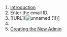 1. [Introduction](https://github.com/onexrdev/portal/wiki/Introduction#introduction)
2. Enter the email ID.
3. [[URL](![unnamed (1)](https://github.com/user-attachments/assets/64901884-fea0-4764-a74a-7d1ea0d53cc4))]
4. 
5. [Creating the New Admin](https://github.com/onexrdev/portal/wiki/OneXR-Portal#1-creating-the-new-client-admin)

